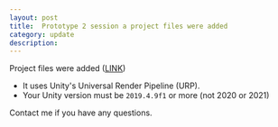 ```yaml
---
layout: post
title:  Prototype 2 session a project files were added
category: update 
description: 
---
```


Project files were added ([LINK](https://github.com/amuuu/game-course-fall-2021/tree/main/prototype-two--minecraft-clone))

- It uses Unity's Universal Render Pipeline (URP).
- Your Unity version must be `2019.4.9f1` or more (not 2020 or 2021)

Contact me if you have any questions.



